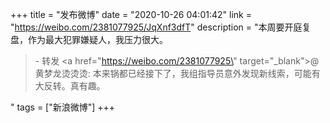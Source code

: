 +++
title = "发布微博"
date = "2020-10-26 04:01:42"
link = "https://weibo.com/2381077925/JqXnf3dfT"
description = "本周要开庭复盘，作为最大犯罪嫌疑人，我压力很大。<br><blockquote> - 转发 <a href=\"https://weibo.com/2381077925\" target=\"_blank\">@黄梦龙烫烫烫</a>: 本来锅都已经接下了，我组指导员意外发现新线索，可能有大反转。真有趣。 </blockquote>"
tags = ["新浪微博"]
+++
